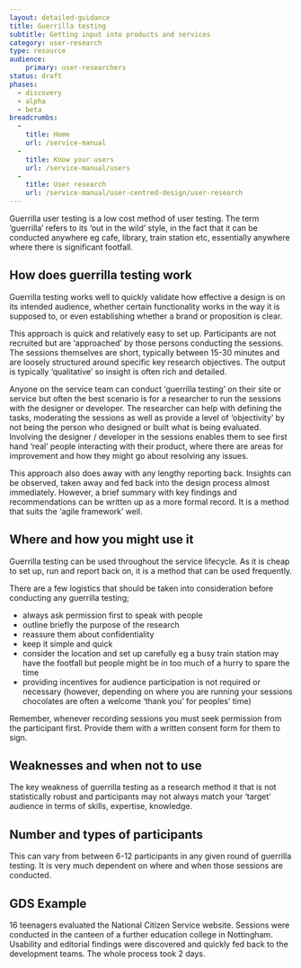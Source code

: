 ```yaml
---
layout: detailed-guidance
title: Guerrilla testing
subtitle: Getting input into products and services
category: user-research
type: resource
audience:
    primary: user-researchers
status: draft
phases:
  - discovery
  - alpha
  - beta
breadcrumbs:
  -
    title: Home
    url: /service-manual
  -
    title: Know your users
    url: /service-manual/users
  -
    title: User research
    url: /service-manual/user-centred-design/user-research
---
```


Guerrilla user testing is a low cost method of user testing. The term ‘guerrilla’ refers to its ‘out in the wild’ style, in the fact that it can be conducted anywhere eg cafe, library, train station etc, essentially anywhere where there is significant footfall.

## How does guerrilla testing work

Guerrilla testing works well to quickly validate how effective a design is on its intended audience, whether certain functionality works in the way it is supposed to, or even establishing whether a brand or proposition is clear.

This approach is quick and relatively easy to set up. Participants are not recruited but are ‘approached’ by those persons conducting the sessions. The sessions themselves are short, typically between 15-30 minutes and are loosely structured around specific key research objectives. The output is typically ‘qualitative’ so insight is often rich and detailed.

Anyone on the service team can conduct ‘guerrilla testing’ on their site or service but often the best scenario is for a researcher to run the sessions with the designer or developer. The researcher can help with defining the tasks, moderating the sessions as well as provide a level of ‘objectivity’ by not being the person who designed or built what is being evaluated. Involving the designer / developer in the sessions enables them to see first hand ‘real’ people interacting with their product, where there are areas for improvement and how they might go about resolving any issues.

This approach also does away with any lengthy reporting back. Insights can be observed, taken away and fed back into the design process almost immediately. However, a brief summary with key findings and recommendations can be written up as a more formal record. It is a method that suits the ‘agile framework’ well.

## Where and how you might use it

Guerrilla testing can be used throughout the service lifecycle. As it is cheap to set up, run and report back on, it is a method that can be used frequently.

There are a few logistics that should be taken into consideration before conducting any guerrilla testing;

* always ask permission first to speak with people
* outline briefly the purpose of the research
* reassure them about confidentiality
* keep it simple and quick
* consider the location and set up carefully eg a busy train station may have the footfall but people might be in too much of a hurry to spare the time
* providing incentives for audience participation is not required or necessary (however, depending on where you are running your sessions chocolates are often a welcome ‘thank you’ for peoples’ time)

Remember, whenever recording sessions you must seek permission from the participant first. Provide them with a written consent form for them to sign.

## Weaknesses and when not to use

The key weakness of guerrilla testing as a research method it that is not statistically robust and participants may not always match your ‘target’ audience in terms of skills, expertise, knowledge.

## Number and types of participants

This can vary from between 6-12 participants in any given round of guerrilla testing. It is very much dependent on where and when those sessions are conducted.

## GDS Example

16 teenagers evaluated the National Citizen Service website. Sessions were conducted in the canteen of a further education college in Nottingham. Usability and editorial findings were discovered and quickly fed back to the development teams. The whole process took 2 days.
